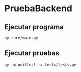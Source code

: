 # PruebaBackend

## Ejecutar programa 

`py core/main.py`

## Ejecutar pruebas 

`py -m unittest -v tests/tests.py`
